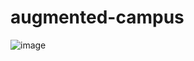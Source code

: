 # augmented-campus
![image](https://drive.google.com/uc?export=view&id=1OC1pccfyGpYfntUQM939hOntbGXmvxzu)
